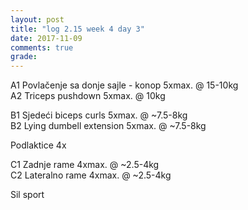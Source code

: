 ```yaml
---
layout: post
title: "log 2.15 week 4 day 3"
date: 2017-11-09
comments: true
grade:
---
```


A1 Povlačenje sa donje sajle - konop 5xmax. @ 15-10kg        
A2 Triceps pushdown 5xmax. @ 10kg     

B1 Sjedeći biceps curls 5xmax. @ ~7.5-8kg   
B2 Lying dumbell extension 5xmax. @ ~7.5-8kg              

Podlaktice 4x    

C1 Zadnje rame 4xmax. @ ~2.5-4kg  
C2 Lateralno rame 4xmax. @ ~2.5-4kg  

Sil sport
